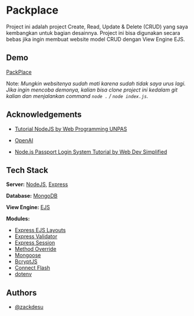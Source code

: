 # Packplace

Project ini adalah project Create, Read, Update & Delete (CRUD) yang saya kembangkan untuk bagian desainnya. Project ini bisa digunakan secara bebas jika ingin membuat website model CRUD dengan View Engine EJS.

## Demo

[PackPlace](http://www.packplace.my.id)

Note: *Mungkin websitenya sudah mati karena sudah tidak saya urus lagi. Jika ingin mencoba demonya, kalian bisa clone project ini kedalam git kalian dan menjalankan command `node .` / `node index.js`.*

## Acknowledgements

- [Tutorial NodeJS by Web Programming UNPAS](https://www.youtube.com/watch?v=sSLJx5t4OJ4&list=PLFIM0718LjIW-XBdVOerYgKegBtD6rSfD)

- [OpenAI](https://openai.com)

- [Node.js Passport Login System Tutorial by Web Dev Simplified](https://youtu.be/-RCnNyD0L-s)

## Tech Stack

**Server:** [NodeJS](https://nodejs.org), [Express](https://www.npmjs.com/package/express)

**Database:** [MongoDB](https://www.mongodb.com/)

**View Engine:** [EJS](https://www.npmjs.com/package/ejs)

**Modules:**

- [Express EJS Layouts](https://www.npmjs.com/package/express-ejs-layouts)
- [Express Validator](https://www.npmjs.com/package/express-validator)
- [Express Session](https://www.npmjs.com/package/express-session)
- [Method Override](https://www.npmjs.com/package/method-override)
- [Mongoose](https://www.npmjs.com/package/mongoose)
- [BcryptJS](https://www.npmjs.com/package/bcryptjs)
- [Connect Flash](https://www.npmjs.com/package/connect-flash)
- [dotenv](https://www.npmjs.com/package/dotenv)

## Authors

- [@zackdesu](https://www.github.com/zackdesu)

